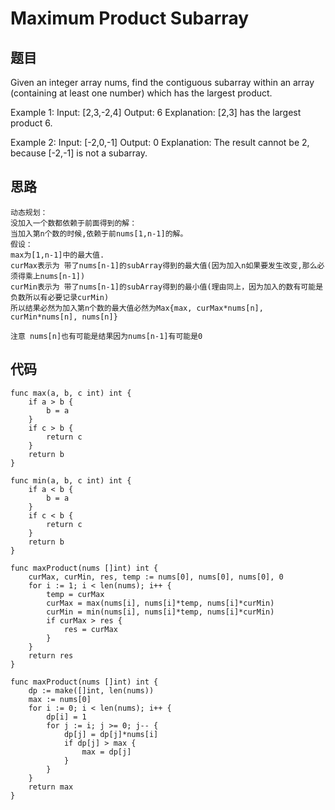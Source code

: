 # Maximum Product Subarray

## 题目

Given an integer array nums, find the contiguous subarray within an array (containing at least one number) which has the largest product.

Example 1:
Input: [2,3,-2,4]
Output: 6
Explanation: [2,3] has the largest product 6.

Example 2:
Input: [-2,0,-1]
Output: 0
Explanation: The result cannot be 2, because [-2,-1] is not a subarray.

## 思路

```
动态规划：
没加入一个数都依赖于前面得到的解：
当加入第n个数的时候,依赖于前nums[1,n-1]的解。
假设：
max为[1,n-1]中的最大值.
curMax表示为 带了nums[n-1]的subArray得到的最大值(因为加入n如果要发生改变,那么必须得乘上nums[n-1])
curMin表示为 带了nums[n-1]的subArray得到的最小值(理由同上，因为加入的数有可能是负数所以有必要记录curMin)
所以结果必然为加入第n个数的最大值必然为Max{max, curMax*nums[n], curMin*nums[n], nums[n]}

注意 nums[n]也有可能是结果因为nums[n-1]有可能是0
```


## 代码


```golang
func max(a, b, c int) int {
    if a > b {
        b = a
    }
    if c > b {
        return c
    }
    return b
}

func min(a, b, c int) int {
    if a < b {
        b = a
    }
    if c < b {
        return c
    }
    return b
}

func maxProduct(nums []int) int {
    curMax, curMin, res, temp := nums[0], nums[0], nums[0], 0
    for i := 1; i < len(nums); i++ {
        temp = curMax
        curMax = max(nums[i], nums[i]*temp, nums[i]*curMin)
        curMin = min(nums[i], nums[i]*temp, nums[i]*curMin)
        if curMax > res {
            res = curMax
        }
    }
    return res
}

```

```golang
func maxProduct(nums []int) int {
    dp := make([]int, len(nums))
    max := nums[0]
    for i := 0; i < len(nums); i++ {
        dp[i] = 1
        for j := i; j >= 0; j-- {
            dp[j] = dp[j]*nums[i]
            if dp[j] > max {
                max = dp[j]
            }
        }
    }
    return max
}
```

